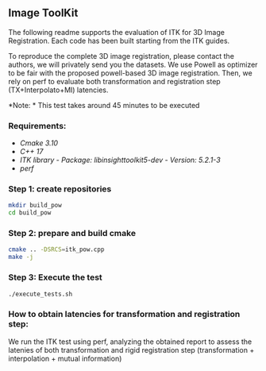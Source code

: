 ## Image ToolKit

The following readme supports the evaluation of ITK for 3D Image Registration. Each code has been built starting from the ITK guides. 

To reproduce the complete 3D image registration, please contact the authors, we will privately send you the datasets. 
We use Powell as optimizer to be fair with the proposed powell-based 3D image registration. Then, we rely on perf to evaluate both transformation and registration step (TX+Interpolato+MI) latencies. 

*Note: * This test takes around 45 minutes to be executed


### Requirements: 
- *Cmake 3.10*
- *C++ 17*
- *ITK library - Package: libinsighttoolkit5-dev - Version: 5.2.1-3*
- *perf*

### Step 1: create repositories
```bash
mkdir build_pow
cd build_pow
```

### Step 2: prepare and build cmake
```bash
cmake .. -DSRCS=itk_pow.cpp
make -j
```

### Step 3: Execute the test
```bash
./execute_tests.sh
```

### How to obtain latencies for transformation and registration step: 
We run the ITK test using perf, analyzing the obtained report to assess the latenies of both transformation and rigid registration step (transformation + interpolation + mutual information)